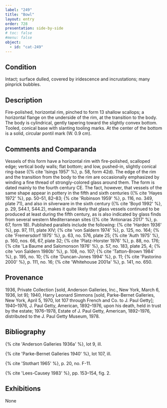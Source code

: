 ```yaml
---
label: "249"
title: "Bowl"
layout: entry
order: 728
presentation: side-by-side
# toc: false
#menu: false 
object:
  - id: "cat-249"
---
```


## Condition

Intact; surface dulled, covered by iridescence and incrustations; many pinprick bubbles.

## Description

Fire-polished, horizontal rim, pinched to form 13 shallow scallops; a horizontal flange on the underside of the rim, at the transition to the body. The body is cylindrical, gently tapering toward the slightly convex bottom. Tooled, conical base with slanting tooling marks. At the center of the bottom is a solid, circular pontil mark (W. 0.9 cm).

## Comments and Comparanda

Vessels of this form have a horizontal rim with fire-polished, scalloped edge; vertical body walls; flat bottom; and low, pushed-in, slightly conical ring-base ({% cite 'Isings 1957' %}, p. 58, form 42d). The edge of the rim and the transition from the body to the rim are occasionally emphasized by winding a fine thread of strongly-colored glass around them. The form is dated mainly to the fourth century CE. The fact, however, that vessels of the same shape appear in pottery in the fifth and sixth centuries ({% cite 'Hayes 1972' %}, pp. 50–51, 82–83; {% cite 'Robinson 1959' %}, p. 116, no. 349, plate 71), and also in silverware in the sixth century ({% cite 'Boyd 1992' %}, p. 29, S44.1, S44.2), makes it quite likely that glass vessels continued to be produced at least during the fifth century, as is also indicated by glass finds from several western Mediterranean sites ({% cite 'Antonaras 2017' %}, p. 67, form 18). Published parallels include the following: {% cite 'Harden 1936' %}, pp. 97, 111, plate XIV; {% cite 'von Saldern 1974' %}, p. 125, no. 164; {% cite 'Fremersdorf 1975' %}, p. 63, no. 576, plate 25; {% cite 'Auth 1975' %}, p. 160, nos. 66, 67, plate 32; {% cite 'Platz-Horster 1976' %}, p. 88, no. 176; {% cite 'La Baume and Salomonson 1976' %}, p. 57, no. 183, plate 25, 4; {% cite 'von Saldern 1980b' %}, p. 108, no. 107; {% cite 'Tatton-Brown 1984' %}, p. 195, no. 10; {% cite 'Duncan-Jones 1994' %}, p. 11; {% cite 'Pastorino 2000' %}, p. 111, no. 16; {% cite 'Whitehouse 2001a' %}, p. 141, no. 650.

## Provenance

1936, Private Collection [sold, Anderson Galleries, Inc., New York, March 6, 1936, lot 9]; 1940, Harry Leonard Simmons [sold, Parke-Bernet Galleries, New York, April 5, 1970, lot 107 through French and Co. to J. Paul Getty]; 1940–1976, J. Paul Getty, American, 1892–1976, upon his death, held in trust by the estate; 1976–1978, Estate of J. Paul Getty, American, 1892–1976, distributed to the J. Paul Getty Museum, 1978.

## Bibliography

{% cite 'Anderson Galleries 1936a' %}, lot 9, ill.

{% cite 'Parke-Bernet Galleries 1940' %}, lot 107, ill.

{% cite 'Stothart 1965' %}, p. 20, no. F-11.

{% cite 'Lees-Causey 1983' %}, pp. 153–154, fig. 2.

## Exhibitions

None
